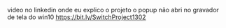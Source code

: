 video no linkedin onde eu explico o projeto
o popup não abri no gravador de tela do win10
https://bit.ly/SwitchProject1302
